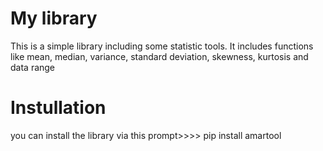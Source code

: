 
# My library
This is a simple library including some statistic tools.
It includes functions like mean, median, variance, standard deviation, skewness, kurtosis and data range

# Instullation
you can install the library via this prompt>>>> pip install amartool
